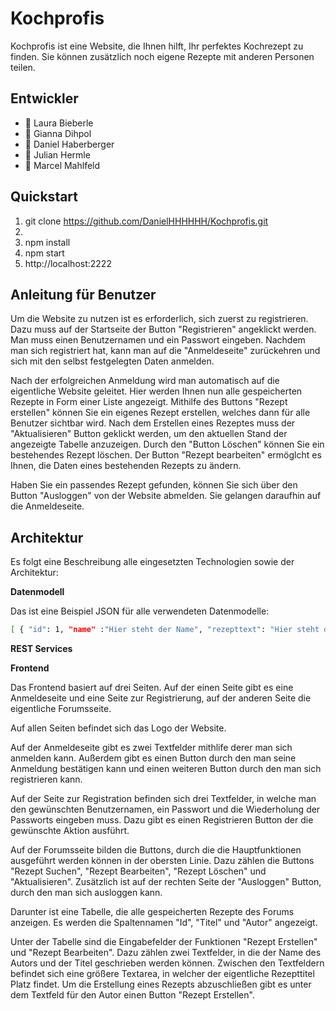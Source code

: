 # Kochprofis
Kochprofis ist eine Website, die Ihnen hilft, Ihr perfektes Kochrezept zu finden. Sie können zusätzlich noch eigene Rezepte mit anderen Personen teilen.

## Entwickler
* :woman: Laura Bieberle
* :woman: Gianna Dihpol
* :man: Daniel Haberberger
* :man: Julian Hermle
* :man: Marcel Mahlfeld

## Quickstart

1. git clone https://github.com/DanielHHHHHH/Kochprofis.git
2. 
3. npm install
4. npm start
5. http://localhost:2222

## Anleitung für Benutzer

Um die Website zu nutzen ist es erforderlich, sich zuerst zu registrieren. Dazu muss auf der Startseite der Button "Registrieren" angeklickt werden. Man muss einen Benutzernamen und ein Passwort eingeben.
Nachdem man sich registriert hat, kann man auf die "Anmeldeseite" zurückehren und sich mit den selbst festgelegten Daten anmelden.

Nach der erfolgreichen Anmeldung wird man automatisch auf die eigentliche Website geleitet.
Hier werden Ihnen nun alle gespeicherten Rezepte in Form einer Liste angezeigt.
Mithilfe des Buttons "Rezept erstellen" können Sie ein eigenes Rezept erstellen, welches dann für alle Benutzer sichtbar wird.
Nach dem Erstellen eines Rezeptes muss der "Aktualisieren" Button geklickt werden, um den aktuellen Stand der angezeigte Tabelle anzuzeigen.
Durch den "Button Löschen" können Sie ein bestehendes Rezept löschen.
Der Button "Rezept bearbeiten" ermöglcht es Ihnen, die Daten eines bestehenden Rezepts zu ändern.

Haben Sie ein passendes Rezept gefunden, können Sie sich über den Button "Ausloggen" von der Website abmelden. Sie gelangen daraufhin auf die Anmeldeseite.

## Architektur

Es folgt eine Beschreibung alle eingesetzten Technologien sowie der Architektur:

**Datenmodell**

Das ist eine Beispiel JSON für alle verwendeten Datenmodelle:

```bash
[ { "id": 1, "name" :"Hier steht der Name", "rezepttext": "Hier steht der Rezepttext", "autor": "Hier steht der Autor" } ]
```

**REST Services**

**Frontend**

Das Frontend basiert auf drei Seiten. Auf der einen Seite gibt es eine Anmeldeseite und eine Seite zur Registrierung, auf der anderen Seite die eigentliche Forumsseite.

Auf allen Seiten befindet sich das Logo der Website. 

Auf der Anmeldeseite gibt es zwei Textfelder mithlife derer man sich anmelden kann. Außerdem gibt es einen Button durch den man seine Anmeldung bestätigen kann und einen weiteren Button durch den man sich registrieren kann.

Auf der Seite zur Registration befinden sich drei Textfelder, in welche man den gewünschten Benutzernamen, ein Passwort und die Wiederholung der Passworts eingeben muss. Dazu gibt es einen Registrieren Button der die gewünschte Aktion ausführt.

Auf der Forumsseite bilden die Buttons, durch die die Hauptfunktionen ausgeführt werden können in der obersten Linie. Dazu zählen die Buttons "Rezept Suchen", "Rezept Bearbeiten", "Rezept Löschen" und "Aktualisieren". Zusätzlich ist auf der rechten Seite der "Ausloggen" Button, durch den man sich ausloggen kann.

Darunter ist eine Tabelle, die alle gespeicherten Rezepte des Forums anzeigen. Es werden die Spaltennamen "Id", "Titel" und "Autor" angezeigt.

Unter der Tabelle sind die Eingabefelder der Funktionen "Rezept Erstellen" und "Rezept Bearbeiten". Dazu zählen zwei Textfelder, in die der Name des Autors und der Titel geschrieben werden können. Zwischen den Textfeldern befindet sich eine größere Textarea, in welcher der eigentliche Rezepttitel Platz findet. Um die Erstellung eines Rezepts abzuschließen gibt es unter dem Textfeld für den Autor einen Button "Rezept Erstellen".